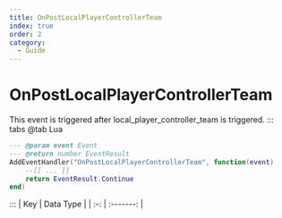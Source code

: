 ```yaml
---
title: OnPostLocalPlayerControllerTeam
index: true
order: 2
category:
  - Guide
---
```


# OnPostLocalPlayerControllerTeam
This event is triggered after local_player_controller_team is triggered.
::: tabs
@tab Lua
```lua
--- @param event Event
--- @return number EventResult
AddEventHandler("OnPostLocalPlayerControllerTeam", function(event)
    --[[ ... ]]
    return EventResult.Continue
end)
```

:::
| Key | Data Type |
| :-: | :-------: |